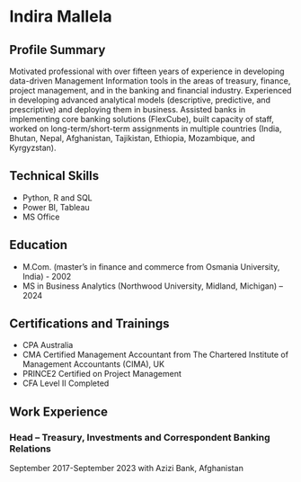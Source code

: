 # Indira Mallela

## Profile Summary
Motivated professional with over fifteen years of experience in developing data-driven Management Information tools in the areas of treasury, finance, project management, and in the banking and financial industry. Experienced in developing advanced analytical models (descriptive, predictive, and prescriptive) and deploying them in business. Assisted banks in implementing core banking solutions (FlexCube), built capacity of staff, worked on long-term/short-term assignments in multiple countries (India, Bhutan, Nepal, Afghanistan, Tajikistan, Ethiopia, Mozambique, and Kyrgyzstan).

## Technical Skills
- Python, R and SQL
- Power BI, Tableau
- MS Office

## Education
- M.Com. (master’s in finance and commerce from Osmania University, India) - 2002
- MS in Business Analytics (Northwood University, Midland, Michigan) – 2024

## Certifications and Trainings
- CPA Australia
- CMA Certified Management Accountant from The Chartered Institute of Management Accountants (CIMA), UK
- PRINCE2 Certified on Project Management
- CFA Level II Completed

## Work Experience
### Head – Treasury, Investments and Correspondent Banking Relations
September 2017-September 2023 with Azizi Bank, Afghanistan
